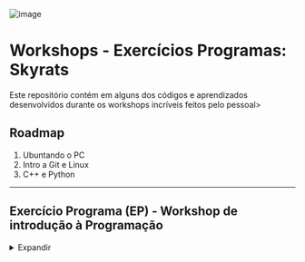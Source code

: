 ![image](https://scontent.ffor4-1.fna.fbcdn.net/v/t31.18172-8/s960x960/22829824_298404297328920_5472367341930442515_o.png?_nc_cat=105&ccb=1-3&_nc_sid=e3f864&_nc_eui2=AeGKfpva6MUKiTfm4OF1ZwfhuMeM7wPChIK4x4zvA8KEgqyiFjJ_rdlynDo32lvWOA7QMzTEDCRuCf5kxGsxnfzI&_nc_ohc=lcMl6UPASl4AX-Rz3Nj&_nc_ht=scontent.ffor4-1.fna&oh=7324a5f22986e190def666cbd10b7efb&oe=60F7DBCC)

# Workshops - Exercícios Programas: Skyrats

Este repositório contém em alguns dos códigos e aprendizados desenvolvidos durante os workshops incríveis feitos pelo pessoal>

## Roadmap 

1. Ubuntando o PC
2. Intro a Git e Linux 
3. C++ e Python

<hr>

## Exercício Programa (EP) - Workshop de introdução à Programação

<details>
<summary>Expandir</summary>

### Introdução

Desenvolvemos uma versão simplificada de uma estação de controle nas linguagens de programação Python e C++.

### Funcionamento

Nosso drone só poderá se mover em dois eixos, altura e posição horizontal.
O código deverá iniciar pedindo:
- O nome do drone (como uma string)
- A posição de início do drone (como um float)

O código deve ter uma interface em que o usuário tem 5 opções de escolha:
1. Armar o drone
2. Decolar o drone
3. Mudar a posição do drone
4. Pousar o drone
5. Sair da interface
Essa interface deverá aparecer para o usuário até que ele escolha a opção número 5.

### C++ 

<hr>

### Python
Desafio: Criar uma versão da solução desse exercício aplcando os conceitos de POO (Programação Orientada a Objeto)

#### Conceitos aprendidos:

<details>
<summary>Expandir</summary>
O método especial `__init__`
- Conhecido como **Construtor** de classe
- Chamado automaticamente pelo interpretador quando os objetos são criados
  - *Ex: quando as classes são instanciadas*

```
class Drone:
    def __init__(self, nome, posicao, altura, armado, voando):
        self.nome = nome
        self.posicao = posicao
        self.altura = altura
        self.armado = armado
        self.voando = voando
```


</details>

</details>